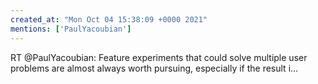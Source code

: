 ```yaml
---
created_at: "Mon Oct 04 15:38:09 +0000 2021"
mentions: ['PaulYacoubian']
---
```


RT @PaulYacoubian: Feature experiments that could solve multiple user problems are almost always worth pursuing, especially if the result i…